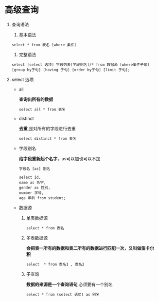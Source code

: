 # 高级查询

1. 查询语法

   1. 基本语法

   ```mysql
   select * from 表名 [where 条件]
   ```

   1. 完整语法

   ```mysql
   select [select 选项] 字段列表[字段别名]/* from 数据源 [where条件子句] [group by子句] [having 子句] [order by子句] [limit 子句];
   ```

2. select 选项

   - all

     **查询出所有的数据**

     ```mysql
     select all * from 表名
     ```

   - distinct

     **去重**,是对所有的字段进行去重

     ```mysql 
     select distinct * from 表名
     ```

   - 字段别名

     **给字段重新起个名字**，as可以加也可以不加

     ```mysql
     字段名 [as] 别名
     ```

     ```mysql
     select id,
     name as 名字,
     gender as 性别,
     number 学号,
     age 年龄 from student;
     ```

   - 数据源

     1. 单表数据源

        ```mysql
        select * from 表名
        ```

     2. 多表数据源

        **会把表一所有的数据和表二所有的数据进行匹配一次，又叫做笛卡尔积**

        ````mysql
        select  * from 表名1 , 表名2 
        ````

     3. 子查询

        **数据的来源是一个查询语句**,必须要有一个别名

        ```mysql
        select * from (select 语句) as 别名
        ```

        